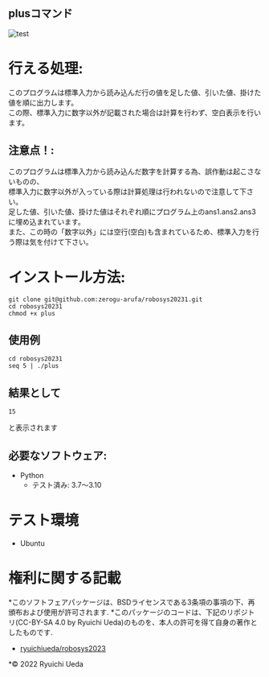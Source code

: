 ## plusコマンド
![test](https://github.com/zerogu-arufa/robosys20231/actions/workflows/test.yml/badge.svg)

# 行える処理:
このプログラムは標準入力から読み込んだ行の値を足した値、引いた値、掛けた値を順に出力します。<br/>
この際、標準入力に数字以外が記載された場合は計算を行わず、空白表示を行います。

## 注意点！:
このプログラムは標準入力から読み込んだ数字を計算する為、誤作動は起こさないものの、<br/>
標準入力に数字以外が入っている際は計算処理は行われないので注意して下さい。<br/>
足した値、引いた値、掛けた値はそれぞれ順にプログラム上のans1.ans2.ans3に埋め込まれています。<br/>
また、この時の「数字以外」には空行(空白)も含まれているため、標準入力を行う際は気を付けて下さい。

# インストール方法:
```
git clone git@github.com:zerogu-arufa/robosys20231.git
cd robosys20231
chmod +x plus
```
## 使用例
```
cd robosys20231
seq 5 | ./plus
```
## 結果として
```
15
```
と表示されます
## 必要なソフトウェア:
* Python
  * テスト済み: 3.7〜3.10

# テスト環境
* Ubuntu

# 権利に関する記載
*このソフトフェアパッケージは、BSDライセンスである3条項の事項の下、再頒布および使用が許可されます.
*このパッケージのコードは、下記のリポジトリ(CC-BY-SA 4.0 by Ryuichi Ueda)のものを、本人の許可を得て自身の著作としたものです.
* [ryuichiueda/robosys2023](https://github.com/ryuichiueda/robosys2023)

*© 2022 Ryuichi Ueda
